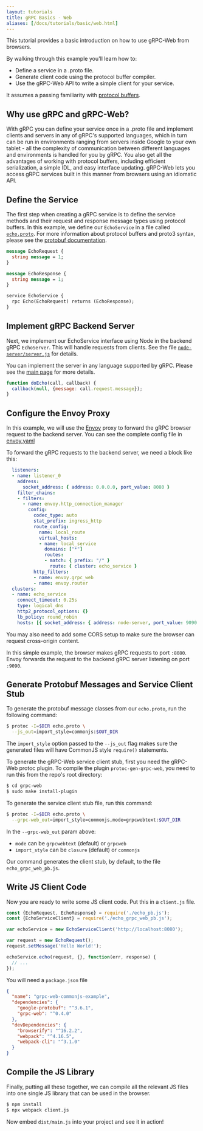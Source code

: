 ```yaml
---
layout: tutorials
title: gRPC Basics - Web
aliases: [/docs/tutorials/basic/web.html]
---
```


This tutorial provides a basic introduction on how to use
gRPC-Web from browsers.

By walking through this example you'll learn how to:

- Define a service in a .proto file.
- Generate client code using the protocol buffer compiler.
- Use the gRPC-Web API to write a simple client for your service.

It assumes a passing familiarity with [protocol
buffers](https://developers.google.com/protocol-buffers/docs/overview).

<div id="toc"></div>

<a name="why-grpc"></a>

## Why use gRPC and gRPC-Web?

With gRPC you can define your service once in a .proto file and implement
clients and servers in any of gRPC's supported languages, which in turn can be
run in environments ranging from servers inside Google to your own tablet - all
the complexity of communication between different languages and environments is
handled for you by gRPC. You also get all the advantages of working with
protocol buffers, including efficient serialization, a simple IDL, and easy
interface updating. gRPC-Web lets you access gRPC services built in this manner
from browsers using an idiomatic API.


<a name="setup"></a>

## Define the Service

The first step when creating a gRPC service is to define the service methods
and their request and response message types using protocol buffers. In this
example, we define our `EchoService` in a file called
[`echo.proto`](https://github.com/grpc/grpc-web/blob/0.4.0/net/grpc/gateway/examples/echo/echo.proto).
For more information about protocol buffers and proto3 syntax, please see the
[protobuf documentation][].

```protobuf
message EchoRequest {
  string message = 1;
}

message EchoResponse {
  string message = 1;
}

service EchoService {
  rpc Echo(EchoRequest) returns (EchoResponse);
}
```

## Implement gRPC Backend Server

Next, we implement our EchoService interface using Node in the backend gRPC
`EchoServer`. This will handle requests from clients. See the file
[`node-server/server.js`](https://github.com/grpc/grpc-web/blob/master/net/grpc/gateway/examples/echo/node-server/server.js)
for details.

You can implement the server in any language supported by gRPC. Please see
the [main page][] for more details.

```js
function doEcho(call, callback) {
  callback(null, {message: call.request.message});
}
```


## Configure the Envoy Proxy

In this example, we will use the [Envoy](https://www.envoyproxy.io/)
proxy to forward the gRPC browser request to the backend server. You can see
the complete config file in
[envoy.yaml](https://github.com/grpc/grpc-web/blob/master/net/grpc/gateway/examples/echo/envoy.yaml)

To forward the gRPC requests to the backend server, we need a block like
this:

```yaml
  listeners:
  - name: listener_0
    address:
      socket_address: { address: 0.0.0.0, port_value: 8080 }
    filter_chains:
    - filters:
      - name: envoy.http_connection_manager
        config:
          codec_type: auto
          stat_prefix: ingress_http
          route_config:
            name: local_route
            virtual_hosts:
            - name: local_service
              domains: ["*"]
              routes:
              - match: { prefix: "/" }
                route: { cluster: echo_service }
          http_filters:
          - name: envoy.grpc_web
          - name: envoy.router
  clusters:
  - name: echo_service
    connect_timeout: 0.25s
    type: logical_dns
    http2_protocol_options: {}
    lb_policy: round_robin
    hosts: [{ socket_address: { address: node-server, port_value: 9090 }}]
```

You may also need to add some CORS setup to make sure the browser can request
cross-origin content.


In this simple example, the browser makes gRPC requests to port `:8080`. Envoy
forwards the request to the backend gRPC server listening on port `:9090`.



## Generate Protobuf Messages and Service Client Stub


To generate the protobuf message classes from our `echo.proto`, run the
following command:

```sh
$ protoc -I=$DIR echo.proto \
  --js_out=import_style=commonjs:$OUT_DIR
```

The `import_style` option passed to the `--js_out` flag makes sure the
generated files will have CommonJS style `require()` statements.


To generate the gRPC-Web service client stub, first you need the gRPC-Web
protoc plugin. To compile the plugin `protoc-gen-grpc-web`, you need to run
this from the repo's root directory:

```sh
$ cd grpc-web
$ sudo make install-plugin
```

To generate the service client stub file, run this command:

```sh
$ protoc -I=$DIR echo.proto \
  --grpc-web_out=import_style=commonjs,mode=grpcwebtext:$OUT_DIR
```

In the `--grpc-web_out` param above:
  - `mode` can be `grpcwebtext` (default) or `grpcweb`
  - `import_style` can be `closure` (default) or `commonjs`

Our command generates the client stub, by default, to the file
`echo_grpc_web_pb.js`.


## Write JS Client Code

Now you are ready to write some JS client code. Put this in a `client.js` file.

```js
const {EchoRequest, EchoResponse} = require('./echo_pb.js');
const {EchoServiceClient} = require('./echo_grpc_web_pb.js');

var echoService = new EchoServiceClient('http://localhost:8080');

var request = new EchoRequest();
request.setMessage('Hello World!');

echoService.echo(request, {}, function(err, response) {
  // ...
});
```

You will need a `package.json` file

```json
{
  "name": "grpc-web-commonjs-example",
  "dependencies": {
    "google-protobuf": "^3.6.1",
    "grpc-web": "^0.4.0"
  },
  "devDependencies": {
    "browserify": "^16.2.2",
    "webpack": "^4.16.5",
    "webpack-cli": "^3.1.0"
  }
}
```

## Compile the JS Library


Finally, putting all these together, we can compile all the relevant JS files
into one single JS library that can be used in the browser.

```sh
$ npm install
$ npx webpack client.js
```

Now embed `dist/main.js` into your project and see it in action!


[protobuf documentation]:https://developers.google.com/protocol-buffers/
[main page]:/docs/
